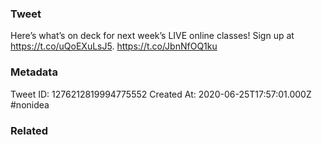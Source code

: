 ### Tweet
Here’s what’s on deck for next week’s LIVE online classes! Sign up at https://t.co/uQoEXuLsJ5. https://t.co/JbnNfOQ1ku

### Metadata
Tweet ID: 1276212819994775552
Created At: 2020-06-25T17:57:01.000Z
#nonidea 

### Related

